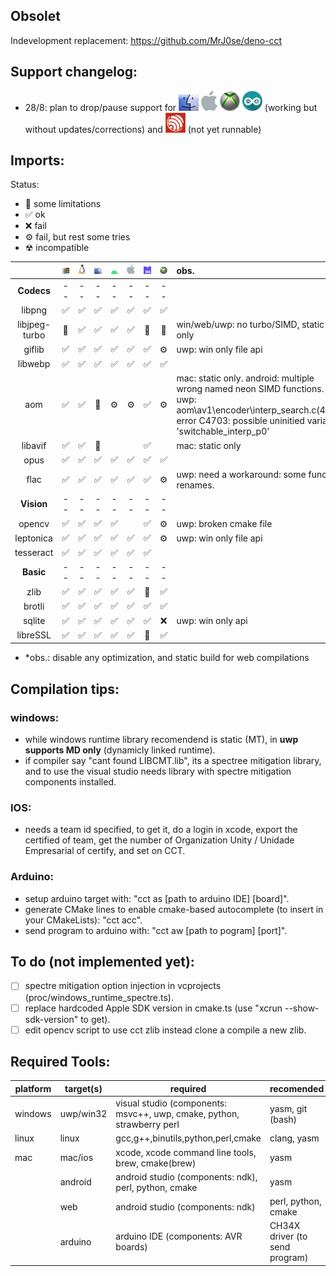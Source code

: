 ## Obsolet

Indevelopment replacement: https://github.com/MrJ0se/deno-cct

## Support changelog:

- 28/8: plan to drop/pause support for ![MacOS](./md/mac.png) ![IOS](./md/ios.png) ![UWP/XBOX](./md/xbx.png) ![Arduino](./md/ard.png) (working but without updates/corrections) and ![ESP](./md/esp.png) (not yet runnable)

## Imports:
Status:
- 🔨 some limitations
- ✅ ok
- ❌ fail
- ⚙️ fail, but rest some tries
- ☢ incompatible

| | ![Windows](./md/win.png) | ![Linux](./md/lnx.png) | ![MacOS](./md/mac.png) | ![Android](./md/and.png) | ![IOS](./md/ios.png) | ![WEB](./md/asm.png) | ![UWP/XBOX](./md/xbx.png) | obs. |
| :---: | :---: | :---: | :---: | :---: | :---: | :---: | :---: | :--- |
| **Codecs**     | -- | -- | -- | -- | -- | -- | -- | |
| libpng         | ✅ | ✅ | ✅ | ✅ | ✅ | ✅ | ✅ | |
| libjpeg-turbo  | 🔨 | ✅ | ✅ | ✅ | ✅ | 🔨 | 🔨 | win/web/uwp: no turbo/SIMD, static only |
| giflib         | ✅ | ✅ | ✅ | ✅ | ✅ | ✅ | ⚙️ | uwp: win only file api |
| libwebp        | ✅ | ✅ | ✅ | ✅ | ✅ | ✅ | ✅ | |
| aom            | ✅ | ✅ | 🔨 | ⚙️ | ⚙️ | ✅ | ⚙️ | mac: static only. android: multiple wrong named neon SIMD functions. uwp: aom\av1\encoder\interp_search.c(472): error C4703: possible uninitied variable 'switchable_interp_p0' |
| libavif        | ✅ | ✅ | 🔨 |    |    | ✅ |    | mac: static only |
| opus           | ✅ | ✅ | ✅ | ✅ | ✅ | ✅ | ✅ | |
| flac           | ✅ | ✅ | ✅ | ✅ | ✅ | ✅ | ⚙️ | uwp: need a workaround: some function renames. |
| **Vision**     | -- | -- | -- | -- | -- | -- | -- | |
| opencv         | ✅ | ✅ | ✅ | ✅ |    | ✅ | ⚙️ | uwp: broken cmake file |
| leptonica      | ✅ | ✅ | ✅ | ✅ | ✅ | ✅ | ⚙️ | uwp: win only file api |
| tesseract      | ✅ | ✅ | ✅ | ✅ | ✅ | ✅ |    | |
| **Basic**      | -- | -- | -- | -- | -- | -- | -- | |
| zlib           | ✅ | ✅ | ✅ | ✅ | ✅ | 🔨 | ✅ | |
| brotli         | ✅ | ✅ | ✅ | ✅ | ✅ | ✅ | ✅ | |
| sqlite         | ✅ | ✅ | ✅ | ✅ | ✅ | ✅ | ❌ | uwp: win only api |
| libreSSL       | ✅ | ✅ | ✅ | ✅ | ✅ | 🔨 | ✅ | |

- \*obs.: disable any optimization, and static build for web compilations

## Compilation tips:
### windows:
- while windows runtime library recomendend is static (MT), in **uwp supports MD only** (dynamicly linked runtime).
- if compiler say "cant found LIBCMT.lib", its a spectree mitigation library, and to use the visual studio needs library with spectre mitigation components installed.

### IOS:
- needs a team id specified, to get it, do a login in xcode, export the certified of team, get the number of Organization Unity / Unidade Empresarial of certify, and set on CCT.

### Arduino:
- setup arduino target with: "cct as \[path to arduino IDE\] \[board\]".
- generate CMake lines to enable cmake-based autocomplete (to insert in your CMakeLists): "cct acc".
- send program to arduino with: "cct aw \[path to pogram\] \[port\]".

## To do (not implemented yet):
- [ ] spectre mitigation option injection in vcprojects (proc/windows_runtime_spectre.ts).
- [ ] replace hardcoded Apple SDK version in cmake.ts (use "xcrun --show-sdk-version" to get).
- [ ] edit opencv script to use cct zlib instead clone a compile a new zlib.

## Required Tools:

| platform | target(s) | required | recomended |
| -------- | --------- | -------- | ---------- |
| windows  | uwp/win32 | visual studio (components: msvc++, uwp, cmake, python, strawberry perl | yasm, git (bash) |
| linux    | linux     | gcc,g++,binutils,python,perl,cmake | clang, yasm |
| mac      | mac/ios   | xcode, xcode command line tools, brew, cmake(brew) | yasm |
|          | android   | android studio (components: ndk), perl, python, cmake | yasm |
|          | web       | android studio (components: ndk) | perl, python, cmake | |
|          | arduino   | arduino IDE (components: AVR boards) | CH34X driver (to send program) | |
